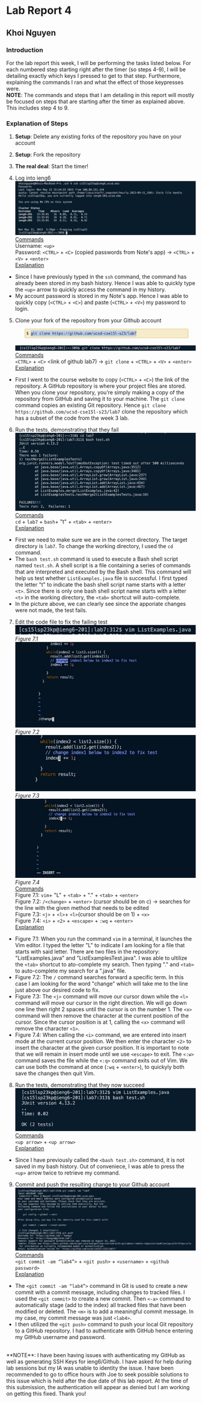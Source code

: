 # Lab Report 4
## Khoi Nguyen
### Introduction
For the lab report this week, I will be performing the tasks listed below. For each numbered step starting right after the timer (so steps 4-9), I will be detailing exactly which keys I pressed to get to that step. Furthermore, explaining the commands I ran and what the effect of those keypresses were. <br>
**NOTE**: The commands and steps that I am detailing in this report will mostly be focused on steps that are starting after the timer as explained above. This includes step 4 to 9. <br>

### Explanation of Steps
1. **Setup**: Delete any existing forks of the repository you have on your account
2. **Setup**: Fork the repository
3. **The real deal**: Start the timer!

4. Log into ieng6 <br>
![image](lab4_1.jpg)<br>
<u> Commands </u> <br>
Username: `<up>` <br>
Password: `<CTRL>` + `<C>` (copied passwords from Note's app) -> `<CTRL>` + `<V>` + `<enter>` <br>
<u> Explanation </u> <br>
- Since I have previously typed in the `ssh` command, the command has already been stored in my bash history. Hence I was able to quickly type the `<up>` arrow to quickly access the command in my history.
- My account password is stored in my Note's app. Hence I was able to quickly copy (`<CTRL>` + `<C>`) and paste (`<CTRL>` + `<V>`) my password to login.

5. Clone your fork of the repository from your Github account <br>
![image](lab4_2.1.jpg)<br>
![image](lab4_2.2.jpg)<br>
<u> Commands </u> <br>
`<CTRL>` + `<C>` <link of github lab7) -> `git clone` +  `<CTRL>` + `<V>` + `<enter>` <br>
<u> Explanation </u> <br>
- First I went to the course website to copy (`<CTRL>` + `<C>`) the link of the repository. A GitHub repository is where your project files are stored. When you clone your repository, you’re simply making a copy of the repository from GitHub and saving it to your machine. The `git clone` command copies an existing Git repository. Hence `git clone https://github.com/ucsd-cse15l-s23/lab7` clone the repository which has a subset of the code from the week 3 lab. 

6. Run the tests, demonstrating that they fail <br>
![image](lab4_3.jpg)<br>
<u> Commands </u> <br>
`cd` + `lab7` + `bash`+ "t" + `<tab>` + `<enter>` <br>
<u> Explanation </u> <br>
- First we need to make sure we are in the correct directory. The target directory is `lab7`. To change the working directory, I used the `cd` command.
- The `bash test.sh` command is used to execute a Bash shell script named `test.sh`. A shell script is a file containing a series of commands that are interpreted and executed by the Bash shell. This command will help us test whether `ListExamples.java` file is successful. I first typed the letter "t" to indicate the bash shell script name starts with a letter `<t>`. Since there is only one bash shell script name starts with a letter `<t>` in the working directory, the `<tab>` shortcut will auto-complete.
- In the picture above, we can clearly see since the apporiate changes were not made, the test fails.

7. Edit the code file to fix the failing test <br>
![image](lab4_6.4.jpg)<br>
*Figure 7.1* <br>
![image](lab4_6.1.jpg)<br>
*Figure 7.2* <br>
![image](lab4_6.2.jpg)<br>
*Figure 7.3* <br>
![image](lab4_6.3.jpg)<br>
*Figure 7.4* <br>
<u> Commands </u> <br>
Figure 7.1: `vim`+ "L" + `<tab>` + "." + `<tab>` + `<enter>` <br>
Figure 7.2: `/<change>` + `<enter>` (cursor should be on c) -> searches for the line with the given method that needs to be edited <br>
Figure 7.3: `<j>` + `<l>`+ `<l>`(cursor should be on 1) + `<x>` <br>
Figure 7.4: `<i>` + `<2>` + `<escape>` + `:wq` + `<enter>` <br>
<u> Explanation </u> <br>
- Figure 7.1: When you run the command `vim` in a terminal, it launches the Vim editor. I typed the letter "L" to indicate I am looking for a file that starts with said letter. There are two files in the repository: "ListExamples.java" and "ListExamplesTest.java". I was able to ultilize the `<tab>` shortcut to ato-complete my search. Then typing "." and `<tab>` to auto-complete my search for a ".java" file. 
- Figure 7.2: The `/` command searches forward a specific term. In this case I am looking for the word "change" which will take me to the line just above our desired code to fix. 
- Figure 7.3: The `<j>` command will move our cursor down while the `<l>` command will move our cursor in the right direction. We will go down one line then right 2 spaces until the cursor is on the number 1. The `<x>` command will then remove the character at the current position of the cursor. Since the cursor position is at 1, calling the `<x>` command will remove the character `<1>`.
- Figure 7.4: When calling the `<i>` command, we are entered into insert mode at the current cursor position. We then enter the character `<2>` to insert the character at the given cursor position. It is important to note that we will remain in insert mode until we use `<escape>` to exit. The `<:w>` command saves the file while the `<:q>` command exits out of Vim. We can use both the command at once (`:wq` + `<enter>`), to quickyly both save the changes then quit Vim.

8. Run the tests, demonstrating that they now succeed <br>
![image](lab4_4.jpg) <br> 
<u> Commands </u> <br>
`<up arrow>` + `<up arrow>` <br>
<u> Explanation </u> <br>
- Since I have previously called the `<bash test.sh>` command, it is not saved in my bash history. Out of conveniece, I was able to press the `<up>` arrow twice to retrieve my command.

9. Commit and push the resulting change to your Github account <br>
![image](lab4_5.jpg) <br> 
<u> Commands </u> <br>
`<git commit -am “lab4”>` + `<git push>` + `<username>` + `<github password>` <br>
<u> Explanation </u> <br>
- The `<git commit -am “lab4”>` command in Git is used to create a new commit with a commit message, including changes to tracked files. I used the `<git commit>` to create a new commit. Then `<-a>` command to automatically stage (add to the index) all tracked files that have been modified or deleted. The `<m>` is to add a meaningful commit message. In my case, my commit message was just `<lab4>`.
- I then utilized the `<git push>` command to push your local Git repository to a GitHub repository. I had to authenticate with GitHub hence entering my GitHub username and password. 
<br>
**NOTE**: I have been having issues with authenticating my GitHub as well as generating SSH Keys for ieng6/Github. I have asked for help during lab sessions but my IA was unable to identity the issue. I have been recommended to go to office hours with Joe to seek possible solutions to this issue which is held after the due date of this lab report. At the time of this submission, the authentication will appear as denied but I am working on getting this fixed. Thank you! <br>
